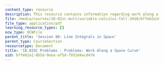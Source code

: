 ```yaml
---
content_type: resource
description: This resource contains information regarding work along a space curve.
file: /media/courses/18-02sc-multivariable-calculus-fall-2010/bffe62a10b5d9eeaaf5df931d4acd476_MIT18_02SC_pb_88_quest.pdf
file_type: application/pdf
learning_resource_types: []
ocw_type: OCWFile
parent_title: 'Session 88: Line Integrals in Space'
parent_type: CourseSection
resourcetype: Document
title: '18.02SC Problems : Problems: Work Along a Space Curve'
uid: bffe62a1-0b5d-9eea-af5d-f931d4acd476
---
```

